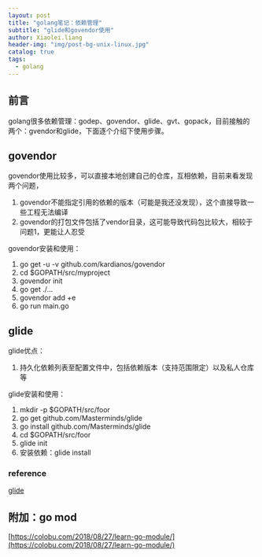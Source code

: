 ```yaml
---
layout: post
title: "golang笔记：依赖管理"
subtitle: "glide和govendor使用"
author: Xiaolei.liang
header-img: "img/post-bg-unix-linux.jpg"
catalog: true
tags:
  - golang
---
```


## 前言
golang很多依赖管理：godep、govendor、glide、gvt、gopack，目前接触的两个：gvendor和glide，下面逐个介绍下使用步骤。

## govendor
govendor使用比较多，可以直接本地创建自己的仓库，互相依赖，目前来看发现两个问题，
1. govendor不能指定引用的依赖的版本（可能是我还没发现），这个直接导致一些工程无法编译
2. govendor的打包文件包括了vendor目录，这可能导致代码包比较大，相较于问题1，更能让人忍受

govendor安装和使用：
1. go get -u -v github.com/kardianos/govendor
2. cd $GOPATH/src/myproject
3. govendor init
4. go get ./...
5. govendor add +e
6. go run main.go

## glide

glide优点：
1. 持久化依赖列表至配置文件中，包括依赖版本（支持范围限定）以及私人仓库等

glide安装和使用：
1. mkdir -p $GOPATH/src/foor
2. go get github.com/Masterminds/glide
3. go install github.com/Masterminds/glide
4. cd $GOPATH/src/foor
5. glide init
6. 安装依赖：glide install

### reference
[glide](https://my.oschina.net/qiangmzsx/blog/1475626)

## 附加：go mod 
[https://colobu.com/2018/08/27/learn-go-module/](https://colobu.com/2018/08/27/learn-go-module/)
